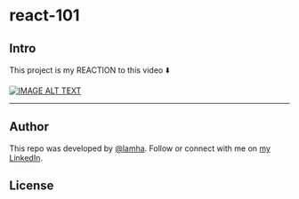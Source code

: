 # react-101

## Intro 
This project is my REACTION to this video ⬇️

<div>
  <a href="https://www.youtube.com/watch?v=UVhIMwHDS7k"><img src="https://img.youtube.com/vi/UVhIMwHDS7k/0.jpg" alt="IMAGE ALT TEXT"></a>
</div>

---
## Author

This repo was developed by [@lamha](https://github.com/HaLamUs). 
Follow or connect with me on [my LinkedIn](https://www.linkedin.com/in/lamhacs). 

## License
